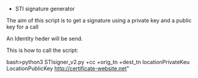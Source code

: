 
* STI signature generator

The aim of this script is to get a signature using a private key and a public key for a call

An Identity heder will be send.

This is how to call the script:

bash>python3 STIsigner_v2.py +cc +orig_tn +dest_tn locationPrivateKeu LocationPublicKey http://certificate-website.net"
